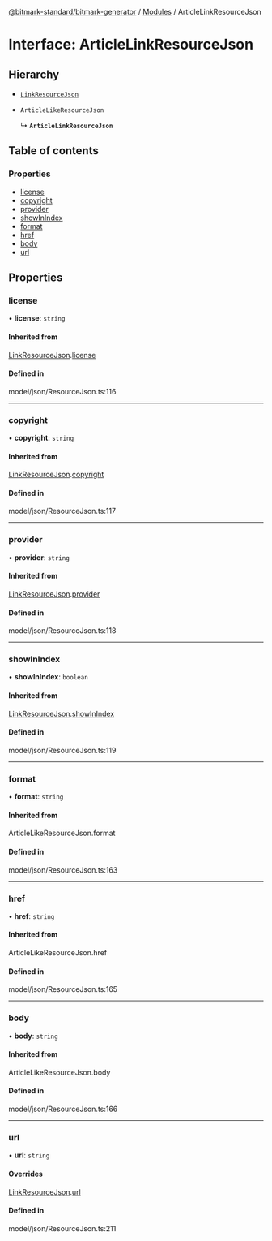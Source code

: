 [@bitmark-standard/bitmark-generator](../API.md) / [Modules](../modules.md) / ArticleLinkResourceJson

# Interface: ArticleLinkResourceJson

## Hierarchy

- [`LinkResourceJson`](LinkResourceJson.md)

- `ArticleLikeResourceJson`

  ↳ **`ArticleLinkResourceJson`**

## Table of contents

### Properties

- [license](ArticleLinkResourceJson.md#license)
- [copyright](ArticleLinkResourceJson.md#copyright)
- [provider](ArticleLinkResourceJson.md#provider)
- [showInIndex](ArticleLinkResourceJson.md#showInIndex)
- [format](ArticleLinkResourceJson.md#format)
- [href](ArticleLinkResourceJson.md#href)
- [body](ArticleLinkResourceJson.md#body)
- [url](ArticleLinkResourceJson.md#url)

## Properties

### license

• **license**: `string`

#### Inherited from

[LinkResourceJson](LinkResourceJson.md).[license](LinkResourceJson.md#license)

#### Defined in

model/json/ResourceJson.ts:116

___

### copyright

• **copyright**: `string`

#### Inherited from

[LinkResourceJson](LinkResourceJson.md).[copyright](LinkResourceJson.md#copyright)

#### Defined in

model/json/ResourceJson.ts:117

___

### provider

• **provider**: `string`

#### Inherited from

[LinkResourceJson](LinkResourceJson.md).[provider](LinkResourceJson.md#provider)

#### Defined in

model/json/ResourceJson.ts:118

___

### showInIndex

• **showInIndex**: `boolean`

#### Inherited from

[LinkResourceJson](LinkResourceJson.md).[showInIndex](LinkResourceJson.md#showInIndex)

#### Defined in

model/json/ResourceJson.ts:119

___

### format

• **format**: `string`

#### Inherited from

ArticleLikeResourceJson.format

#### Defined in

model/json/ResourceJson.ts:163

___

### href

• **href**: `string`

#### Inherited from

ArticleLikeResourceJson.href

#### Defined in

model/json/ResourceJson.ts:165

___

### body

• **body**: `string`

#### Inherited from

ArticleLikeResourceJson.body

#### Defined in

model/json/ResourceJson.ts:166

___

### url

• **url**: `string`

#### Overrides

[LinkResourceJson](LinkResourceJson.md).[url](LinkResourceJson.md#url)

#### Defined in

model/json/ResourceJson.ts:211
